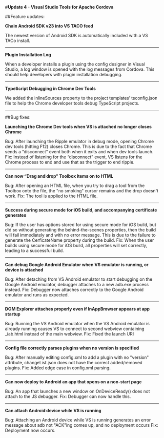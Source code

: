 <properties pageTitle="Release Notes for Update 4"
  description="Release notes for Update 4 of Visual Studio 2015 Tools for Apache Cordova"
  services=""
  documentationCenter=""
  authors="Linda" />
  <tags ms.technology="cordova" ms.prod="visual-studio-dev14"
     ms.service="na"
     ms.devlang="javascript"
     ms.topic="article"
     ms.tgt_pltfrm="mobile-multiple"
     ms.workload="na"
     ms.date="10/26/2015"
     ms.author="lizhong"/>

#**Update 4 - Visual Studio Tools for Apache Cordova**

##Feature updates:

**Chain Android SDK v23 into VS TACO feed**

The newest version of Android SDK is automatically included with a VS TACo install.

---------------------------

**Plugin Installation Log**

When a developer installs a plugin using the config designer in Visual Studio, a log window is opened with the log messages from Cordova. This should help developers with plugin installation debugging. 

---------------------------

**TypeScript Debugging in Chrome Dev Tools**

We added the inlineSources property to the project templates’ tsconfig.json file to help the Chrome developer tools debug TypeScript projects.

---------------------------

##Bug fixes:

**Launching the Chrome Dev tools when VS is attached no longer closes Chrome**

Bug: After launching the Ripple emulator in debug mode, opening Chrome dev tools (hitting F12) closes Chrome. This is due to the fact that Chrome sends a “disconnect” event both when it exits and when dev tools launch. 
Fix: Instead of listening for the “disconnect” event, VS listens for the Chrome process to end and use that as the trigger to end ripple.

---------------------------

**Can now “Drag and drop” Toolbox items on to HTML**

Bug: After opening an HTML file, when you try to drag a tool from the Toolbox onto the file, the "no smoking" cursor remains and the drop doesn't work.
Fix: The tool is applied to the HTML file. 

---------------------------

**Success during secure mode for iOS build, and accompanying certificate generates**

Bug: If the user has options stored for using secure mode for iOS build, but did so without generating the behind-the-scenes properties, then the build will fail immediately and with no error message. This is due to the failure to generate the CerficateName property during the build.
Fix: When the user builds using secure mode for iOS build, all properties will set correctly, leading to a successful build. 

---------------------------

**Can debug Google Android Emulator when VS emulator is running, or device is attached**

Bug: After detaching from VS Android emulator to start debugging on the Google Android emulator, debugger attaches to a new adb.exe process instead.
Fix: Debugger now attaches correctly to the Google Android emulator and runs as expected.

---------------------------

**DOM Explorer attaches properly even if InAppBrowser appears at app startup**

Bug: Running the VS Android emulator when the VS Android emulator is already running causes VS to connect to second webview containing _iab.html instead of the main webview.
Fix: Fixed the launch URI

---------------------------

**Config file correctly parses plugins when no version is specified**

Bug: After manually editing config.xml to add a plugin with no "version" attribute, changeList.json does not have the correct added/removed plugins.
Fix: Added edge case in config.xml parsing.

---------------------------

**Can now deploy to Android an app that opens on a non-start page**

Bug: An app that launches a new window on OnDeviceReady() does not attach to the JS debugger.
Fix: Debugger can now handle this.

---------------------------

**Can attach Android device while VS is running**

Bug: Attaching an Android device while VS is running generates an error message about adb not "ACK"ing comes up, and no deployment occurs
Fix: Deployment now occurs.

